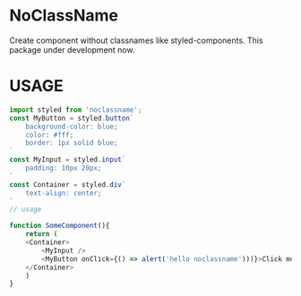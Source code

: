 # NoClassName

Create component without classnames like styled-components. This package under development now.

# USAGE

```typescript
import styled from 'noclassname';
const MyButton = styled.button`
	background-color: blue;
	color: #fff;
	border: 1px solid blue;
`
const MyInput = styled.input`
	padding: 10px 20px;
`
const Container = styled.div`
	text-align: center;
`
// usage

function SomeComponent(){
	return (
	<Container>
		<MyInput />
		<MyButton onClick={() => alert('hello noclassname')))}>Click me</MyButton>
	</Container>
	)
}
```
